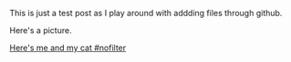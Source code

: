This is just a test post as I play around with addding files through github.

Here's a picture.



[Here's me and my cat #nofilter](/_assets/paige-and-cat.jpg)
